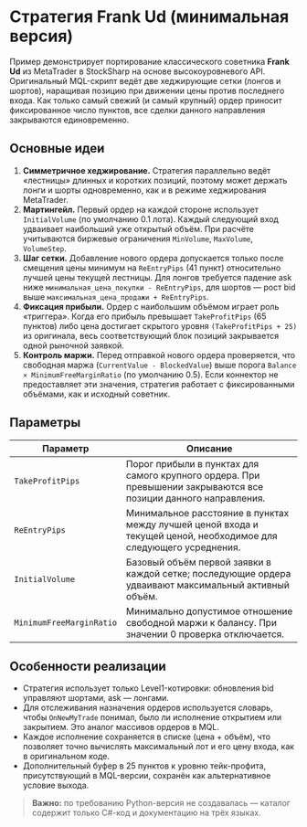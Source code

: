 # Стратегия Frank Ud (минимальная версия)

Пример демонстрирует портирование классического советника **Frank Ud** из MetaTrader в StockSharp на основе высокоуровневого API. Оригинальный MQL-скрипт ведёт две хеджирующие сетки (лонгов и шортов), наращивая позицию при движении цены против последнего входа. Как только самый свежий (и самый крупный) ордер приносит фиксированное число пунктов, все сделки данного направления закрываются единовременно.

## Основные идеи

1. **Симметричное хеджирование.** Стратегия параллельно ведёт «лестницы» длинных и коротких позиций, поэтому может держать лонги и шорты одновременно, как и в режиме хеджирования MetaTrader.
2. **Мартингейл.** Первый ордер на каждой стороне использует `InitialVolume` (по умолчанию 0.1 лота). Каждый следующий вход удваивает наибольший уже открытый объём. При расчёте учитываются биржевые ограничения `MinVolume`, `MaxVolume`, `VolumeStep`.
3. **Шаг сетки.** Добавление нового ордера допускается только после смещения цены минимум на `ReEntryPips` (41 пункт) относительно лучшей цены текущей лестницы. Для лонгов требуется падение ask ниже `минимальная_цена_покупки - ReEntryPips`, для шортов — рост bid выше `максимальная_цена_продажи + ReEntryPips`.
4. **Фиксация прибыли.** Ордер с наибольшим объёмом играет роль «триггера». Когда его прибыль превышает `TakeProfitPips` (65 пунктов) либо цена достигает скрытого уровня `(TakeProfitPips + 25)` из оригинала, весь соответствующий блок позиций закрывается одной рыночной заявкой.
5. **Контроль маржи.** Перед отправкой нового ордера проверяется, что свободная маржа (`CurrentValue - BlockedValue`) выше порога `Balance × MinimumFreeMarginRatio` (по умолчанию 0.5). Если коннектор не предоставляет эти значения, стратегия работает с фиксированными объёмами, как и исходный советник.

## Параметры

| Параметр | Описание |
|----------|----------|
| `TakeProfitPips` | Порог прибыли в пунктах для самого крупного ордера. При превышении закрываются все позиции данного направления. |
| `ReEntryPips` | Минимальное расстояние в пунктах между лучшей ценой входа и текущей ценой, необходимое для следующего усреднения. |
| `InitialVolume` | Базовый объём первой заявки в каждой сетке; последующие ордера удваивают максимальный активный объём. |
| `MinimumFreeMarginRatio` | Минимально допустимое отношение свободной маржи к балансу. При значении 0 проверка отключается. |

## Особенности реализации

- Стратегия использует только Level1-котировки: обновления bid управляют шортами, ask — лонгами.
- Для отслеживания назначения ордеров используется словарь, чтобы `OnNewMyTrade` понимал, было ли исполнение открытием или закрытием. Это аналог массивов ордеров в MQL.
- Каждое исполнение сохраняется в списке (цена + объём), что позволяет точно вычислять максимальный лот и его цену входа, как в оригинальном коде.
- Дополнительный буфер в 25 пунктов к уровню тейк-профита, присутствующий в MQL-версии, сохранён как альтернативное условие выхода.

> **Важно:** по требованию Python-версия не создавалась — каталог содержит только C#-код и документацию на трёх языках.

